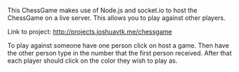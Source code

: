 This ChessGame makes use of Node.js and socket.io to host the ChessGame on a live server. This allows you to play against other players.

Link to project: http://projects.joshuavtk.me/chessgame

To play against someone have one person click on host a game. Then have the other person type in the number that the first person received. After that each player should click on the color they wish to play as.